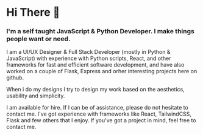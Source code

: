 # Hi There 👋

### I'm a self taught JavaScript & Python Developer. I make things people want or need.

 
<!--

**ax-sh/ax-sh** is a ✨ _special_ ✨ repository because its `README.md` (this file) appears on your GitHub profile.

Here are some ideas to get you started:
I like to work on interesting projects and solve problems people are facing, and have also created a few other projects on my github. 
- 🔭 I’m currently working on ...
- 🌱 I’m currently learning ...
- 👯 I’m looking to collaborate on ...
- 🤔 I’m looking for help with ...
- 💬 Ask me about ...
- 📫 How to reach me: ...
- 😄 Pronouns: ...
- ⚡ Fun fact: ....
-->

I am a UI/UX Designer & Full Stack Developer (mostly in Python & JavaScript) with experience with Python scripts, React, and other frameworks for fast and efficient software development, and have also worked on a couple of Flask, Express and orher interesting projects here on github. 

When i do my designs I try to design my work based on the aesthetics, usability and simplicity.

I am available for hire. If I can be of assistance, please do not hesitate to contact me. I've got experience with frameworks like React, TailwindCSS, Flask and few others that I enjoy. If you've got a project in mind, feel free to contact me. 
